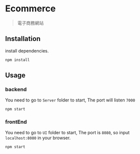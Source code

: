 
# Ecommerce
> 電子商務網站

## Installation
install dependencies.
``` javascript
npm install
```

## Usage

### backend
You need to go to `Server` folder to start, 
The port will listen `7000`
``` javascript
npm start
```

### frontEnd
You need to go to `UI` folder to start,
The port is `8080`, so input `localhost:8080` in your browser.
``` javascript
npm start
```